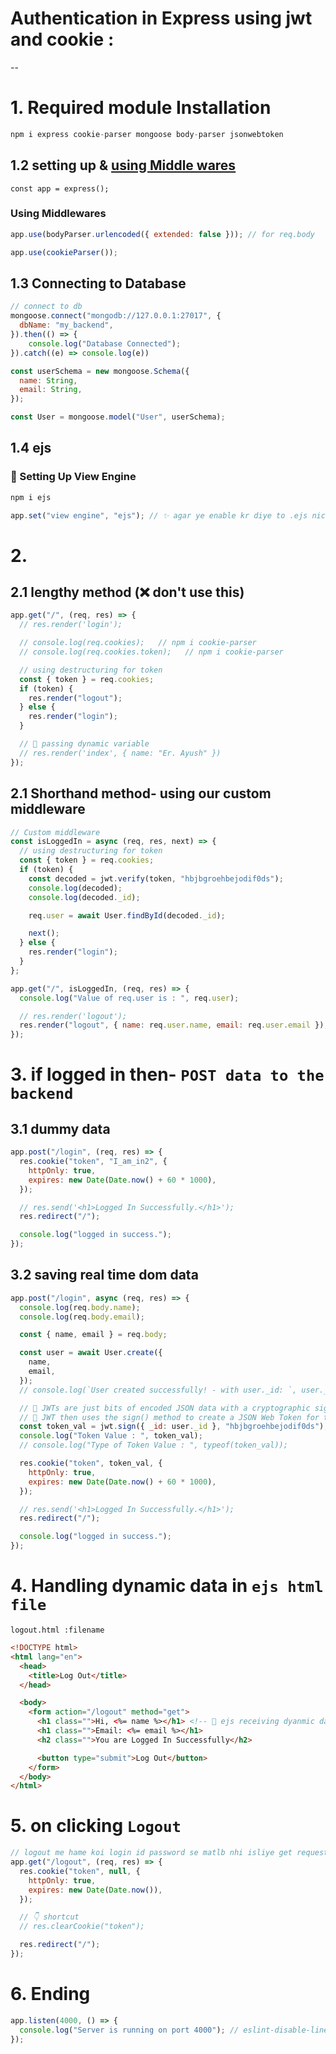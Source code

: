 # Authentication in Express using jwt and cookie :

--

# 1. Required module Installation

```js
npm i express cookie-parser mongoose body-parser jsonwebtoken
```

## 1.2 setting up & [using Middle wares](https://expressjs.com/en/guide/writing-middleware.html)

`const app = express();`

### Using Middlewares

```js
app.use(bodyParser.urlencoded({ extended: false })); // for req.body

app.use(cookieParser());
```

## 1.3 Connecting to Database

```js
// connect to db
mongoose.connect("mongodb://127.0.0.1:27017", {
  dbName: "my_backend",
}).then(() => {
    console.log("Database Connected");
}).catch((e) => console.log(e))

const userSchema = new mongoose.Schema({
  name: String,
  email: String,
});

const User = mongoose.model("User", userSchema);
```

## 1.4 ejs

### 🎯 Setting Up View Engine

```css
npm i ejs
```

```js
app.set("view engine", "ejs"); // ✨ agar ye enable kr diye to .ejs niche kahi nhi use karna hoga
```

# 2.

## 2.1 lengthy method (❌ don't use this)

```js
app.get("/", (req, res) => {
  // res.render('login');

  // console.log(req.cookies);   // npm i cookie-parser
  // console.log(req.cookies.token);   // npm i cookie-parser

  // using destructuring for token
  const { token } = req.cookies;
  if (token) {
    res.render("logout");
  } else {
    res.render("login");
  }

  // 🎯 passing dynamic variable
  // res.render('index', { name: "Er. Ayush" })
});
```

## 2.1 Shorthand method- using our custom middleware

```js
// Custom middleware
const isLoggedIn = async (req, res, next) => {
  // using destructuring for token
  const { token } = req.cookies;
  if (token) {
    const decoded = jwt.verify(token, "hbjbgroehbejodif0ds");
    console.log(decoded);
    console.log(decoded._id);

    req.user = await User.findById(decoded._id);

    next();
  } else {
    res.render("login");
  }
};

app.get("/", isLoggedIn, (req, res) => {
  console.log("Value of req.user is : ", req.user);

  // res.render('logout');
  res.render("logout", { name: req.user.name, email: req.user.email });
});
```

# 3. if logged in then- `POST data to the backend`

## 3.1 dummy data

```js
app.post("/login", (req, res) => {
  res.cookie("token", "I_am_in2", {
    httpOnly: true,
    expires: new Date(Date.now() + 60 * 1000),
  });

  // res.send('<h1>Logged In Successfully.</h1>');
  res.redirect("/");

  console.log("logged in success.");
});
```

## 3.2 saving real time dom data

```js
app.post("/login", async (req, res) => {
  console.log(req.body.name);
  console.log(req.body.email);

  const { name, email } = req.body;

  const user = await User.create({
    name,
    email,
  });
  // console.log(`User created successfully! - with user._id: `, user._id);

  // 🎯 JWTs are just bits of encoded JSON data with a cryptographic signature at the end.
  // 🎯 JWT then uses the sign() method to create a JSON Web Token for that user and returns the token in the form of a JSON string.
  const token_val = jwt.sign({ _id: user._id }, "hbjbgroehbejodif0ds");
  console.log("Token Value : ", token_val);
  // console.log("Type of Token Value : ", typeof(token_val));

  res.cookie("token", token_val, {
    httpOnly: true,
    expires: new Date(Date.now() + 60 * 1000),
  });

  // res.send('<h1>Logged In Successfully.</h1>');
  res.redirect("/");

  console.log("logged in success.");
});
```

# 4. Handling dynamic data in `ejs html file`
`logout.html :filename`
```html
<!DOCTYPE html>
<html lang="en">
  <head>
    <title>Log Out</title>
  </head>

  <body>
    <form action="/logout" method="get">
      <h1 class="">Hi, <%= name %></h1> <!-- 📂 ejs receiving dyanmic data  -->
      <h1 class="">Email: <%= email %></h1>
      <h2 class="">You are Logged In Successfully</h2>

      <button type="submit">Log Out</button>
    </form>
  </body>
</html>
```

# 5. on clicking `Logout`

```js
// logout me hame koi login id password se matlb nhi isliye get request
app.get("/logout", (req, res) => {
  res.cookie("token", null, {
    httpOnly: true,
    expires: new Date(Date.now()),
  });

  // 👇 shortcut
  // res.clearCookie("token");

  res.redirect("/");
});
```

# 6. Ending

```js
app.listen(4000, () => {
  console.log("Server is running on port 4000"); // eslint-disable-line no-console
});
```
